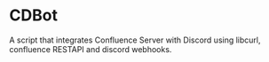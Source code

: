 # CDBot
A script that integrates Confluence Server with Discord using libcurl, confluence RESTAPI and discord webhooks.
